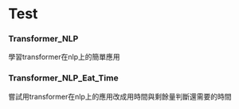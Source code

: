 # Test

### Transformer_NLP
學習transformer在nlp上的簡單應用

### Transformer_NLP_Eat_Time
嘗試用transformer在nlp上的應用改成用時間與剩餘量判斷還需要的時間
